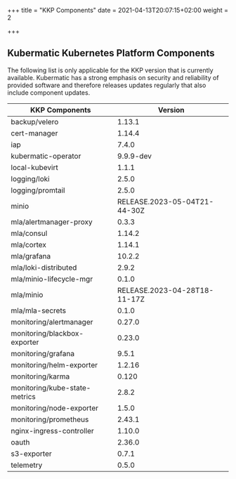 +++
title = "KKP Components"
date = 2021-04-13T20:07:15+02:00
weight = 2

+++

## Kubermatic Kubernetes Platform Components

The following list is only applicable for the KKP version that is currently available. Kubermatic has a strong emphasis on security and reliability
of provided software and therefore releases updates regularly that also include component updates.

| KKP Components                 | Version                        |
| ------------------------------ | ------------------------------ |
| backup/velero                  | 1.13.1                         |
| cert-manager                   | 1.14.4                         |
| iap                            | 7.4.0                          |
| kubermatic-operator            | 9.9.9-dev                      |
| local-kubevirt                 | 1.1.1                          |
| logging/loki                   | 2.5.0                          |
| logging/promtail               | 2.5.0                          |
| minio                          | RELEASE.2023-05-04T21-44-30Z   |
| mla/alertmanager-proxy         | 0.3.3                          |
| mla/consul                     | 1.14.2                         |
| mla/cortex                     | 1.14.1                         |
| mla/grafana                    | 10.2.2                         |
| mla/loki-distributed           | 2.9.2                          |
| mla/minio-lifecycle-mgr        | 0.1.0                          |
| mla/minio                      | RELEASE.2023-04-28T18-11-17Z   |
| mla/mla-secrets                | 0.1.0                          |
| monitoring/alertmanager        | 0.27.0                         |
| monitoring/blackbox-exporter   | 0.23.0                         |
| monitoring/grafana             | 9.5.1                          |
| monitoring/helm-exporter       | 1.2.16                         |
| monitoring/karma               | 0.120                          |
| monitoring/kube-state-metrics  | 2.8.2                          |
| monitoring/node-exporter       | 1.5.0                          |
| monitoring/prometheus          | 2.43.1                         |
| nginx-ingress-controller       | 1.10.0                         |
| oauth                          | 2.36.0                         |
| s3-exporter                    | 0.7.1                          |
| telemetry                      | 0.5.0                          |
